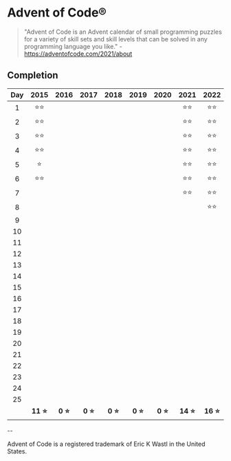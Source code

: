 # Advent of Code®

> "Advent of Code is an Advent calendar of small programming puzzles for a variety of skill sets and skill levels that
> can be solved in any programming language you like." - https://adventofcode.com/2021/about

## Completion

| Day |     2015      |     2016     |     2017     |     2018     |     2019     |     2020     |     2021      |     2022      |
|:---:|:-------------:|:------------:|:------------:|:------------:|:------------:|:------------:|:-------------:|:-------------:|
|  1  | :star::star:  |              |              |              |              |              | :star::star:  | :star::star:  |
|  2  | :star::star:  |              |              |              |              |              | :star::star:  | :star::star:  |
|  3  | :star::star:  |              |              |              |              |              | :star::star:  | :star::star:  |
|  4  | :star::star:  |              |              |              |              |              | :star::star:  | :star::star:  |
|  5  |    :star:     |              |              |              |              |              | :star::star:  | :star::star:  |
|  6  | :star::star:  |              |              |              |              |              | :star::star:  | :star::star:  |
|  7  |               |              |              |              |              |              | :star::star:  | :star::star:  |
|  8  |               |              |              |              |              |              |               | :star::star:  |
|  9  |               |              |              |              |              |              |               ||
| 10  |               |              |              |              |              |              |               ||
| 11  |               |              |              |              |              |              |               ||
| 12  |               |              |              |              |              |              |               ||
| 13  |               |              |              |              |              |              |               ||
| 14  |               |              |              |              |              |              |               ||
| 15  |               |              |              |              |              |              |               ||
| 16  |               |              |              |              |              |              |               ||
| 17  |               |              |              |              |              |              |               ||
| 18  |               |              |              |              |              |              |               ||
| 19  |               |              |              |              |              |              |               ||
| 20  |               |              |              |              |              |              |               ||
| 21  |               |              |              |              |              |              |               ||
| 22  |               |              |              |              |              |              |               ||
| 23  |               |              |              |              |              |              |               ||
| 24  |               |              |              |              |              |              |               ||
| 25  |               |              |              |              |              |              |               ||
|     | **11 :star:** | **0 :star:** | **0 :star:** | **0 :star:** | **0 :star:** | **0 :star:** | **14 :star:** | **16 :star:** |

--

Advent of Code is a registered trademark of Eric K Wastl in the United States.
